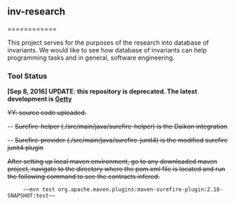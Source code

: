 ## inv-research
============

This project serves for the purposes of the research into database of invariants. We would like to see how database of invariants can help programming tasks and in general, software engineering.

### Tool Status

**[Sep 8, 2016] UPDATE: this repository is deprecated. The latest development is [Getty](https://github.com/ybank/semantiful-differentials-getty)**

~~YY: source code uploaded.~~

 -- ~~Surefire-helper (./src/main/java/surefire-helper) is the Daikon integration~~
 
 -- ~~Surefire-provider (./src/main/java/surefire-junit4) is the modified surefire junit4 plugin~~
 
 ~~After setting up local maven environment, go to any downloaded maven project, navigate to the directory where the pom.xml file is located and run the following command to see the contracts infered.~~
 
         ~~mvn test org.apache.maven.plugins:maven-surefire-plugin:2.18-SNAPSHOT:test~~
